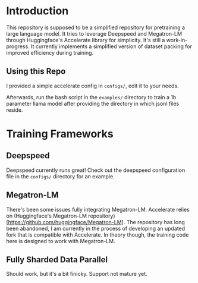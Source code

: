 # Introduction

This repository is supposed to be a simplified repository for pretraining a large language model. It tries to leverage Deepspeed and Megatron-LM through Huggingface's Accelerate library for simplicity. It's still a work-in-progress. It currently implements a simplified version of dataset packing for improved efficiency during training.

## Using this Repo

I provided a simple accelerate config in `configs/`, edit it to your needs.

Afterwards, run the bash script in the `examples/` directory to train a 1b parameter llama model after providing the directory in which jsonl files reside.

# Training Frameworks

## Deepspeed

Deepspeed currently runs great! Check out the deepspeed configuration file in the `configs/` directory for an example.

## Megatron-LM

There's been some issues fully integrating Megatron-LM. Accelerate relies on (Huggingface's Megatron-LM repository)[https://github.com/huggingface/Megatron-LM]. The repository has long been abandoned, I am currently in the process of developing an updated fork that is compatible with Accelerate. In theory though, the training code here is designed to work with Megatron-LM.


## Fully Sharded Data Parallel

Should work, but it's a bit finicky. Support not mature yet.